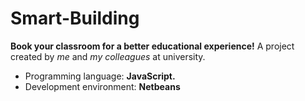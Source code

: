 # Smart-Building
__Book your classroom for a better educational experience!__
A project created by _me_ and _my colleagues_ at university.
* Programming language: __JavaScript.__ 
* Development environment: __Netbeans__
